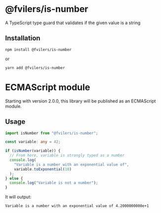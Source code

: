 # @fvilers/is-number

A TypeScript type guard that validates if the given value is a string

## Installation

```
npm install @fvilers/is-number
```

or

```
yarn add @fvilers/is-number
```

# ECMAScript module

Starting with version 2.0.0, this library will be published as an ECMAScript module.

## Usage

```ts
import isNumber from "@fvilers/is-number";

const variable: any = 42;

if (isNumber(variable)) {
  // From here, variable is strongly typed as a number
  console.log(
    "Variable is a number with an exponential value of",
    variable.toExponential(10)
  );
} else {
  console.log("Variable is not a number");
}
```

It will output:

```
Variable is a number with an exponential value of 4.2000000000e+1
```
